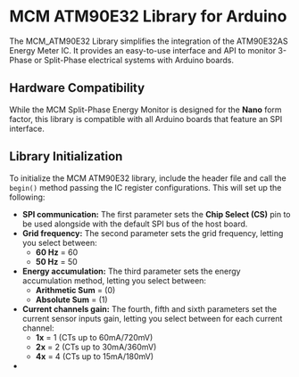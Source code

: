 # MCM ATM90E32 Library for Arduino

The MCM_ATM90E32 Library simplifies the integration of the ATM90E32AS Energy Meter IC. It provides an easy-to-use interface and API to monitor 3-Phase or Split-Phase electrical systems with Arduino boards.

## Hardware Compatibility

While the MCM Split-Phase Energy Monitor is designed for the **Nano** form factor, this library is compatible with all Arduino boards that feature an SPI interface.

## Library Initialization

To initialize the MCM ATM90E32 library, include the header file and call the `begin()` method passing the IC register configurations. This will set up the following:

- **SPI communication:** The first parameter sets the **Chip Select (CS)** pin to be used alongside with the default SPI bus of the host board.
- **Grid frequency:** The second parameter sets the grid frequency, letting you select between:
  - **60 Hz** = 60
  - **50 Hz** = 50
- **Energy accumulation:** The third parameter sets the energy accumulation method, letting you select between:
  - **Arithmetic Sum** = (0)
  - **Absolute Sum** = (1)
- **Current channels gain:** The fourth, fifth and sixth parameters set the current sensor inputs gain, letting you select between for each current channel:
  - **1x** = 1 (CTs up to 60mA/720mV)
  - **2x** = 2 (CTs up to 30mA/360mV)
  - **4x** = 4 (CTs up to 15mA/180mV)
- 
